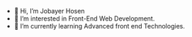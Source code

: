 - 👋 Hi, I’m Jobayer Hosen
- 👀 I’m interested in Front-End Web Development.
- 🌱 I’m currently learning Advanced front end Technologies.


<!---
Md-Jobayer-Hosen/Md-Jobayer-Hosen is a ✨ special ✨ repository because its `README.md` (this file) appears on your GitHub profile.
You can click the Preview link to take a look at your changes.
--->
